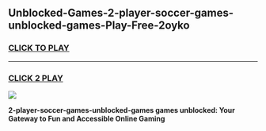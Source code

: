 
## Unblocked-Games-2-player-soccer-games-unblocked-games-Play-Free-2oyko
<h3>
<a href="https://premium76.site?title=2-player-soccer-games-unblocked-games&ref=23A">CLICK TO PLAY</a></h3>
<hr>

<h3>
<a href="https://premium76.site?title=2-player-soccer-games-unblocked-games&ref=23A">CLICK 2 PLAY</a>
  
</h3>

<a href="https://premium76.site?title=2-player-soccer-games-unblocked-games&ref=23A"><img src="https://clearcache.store/games.png"></a>


**2-player-soccer-games-unblocked-games games unblocked: Your Gateway to Fun and Accessible Online Gaming**
